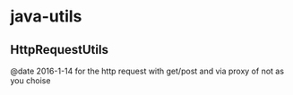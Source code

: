# java-utils
## HttpRequestUtils 
@date 2016-1-14
for the http request with get/post and via proxy of not as you choise
